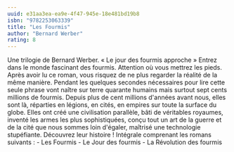 ```yaml
---
uuid: e31aa3ea-ea9e-4f47-945e-18e481bd19b8
isbn: "9782253063339"
title: "Les Fourmis"
author: "Bernard Werber"
rating: 8
---
```


Une trilogie de Bernard Werber. « Le jour des fourmis approche » Entrez dans le monde fascinant des fourmis. Attention où vous mettrez les pieds. Après avoir lu ce roman, vous risquez de ne plus regarder la réalité de la même manière. Pendant les quelques secondes nécessaires pour lire cette seule phrase vont naître sur terre quarante humains mais surtout sept cents millions de fourmis. Depuis plus de cent millions d'années avant nous, elles sont là, réparties en légions, en cités, en empires sur toute la surface du globe. EIles ont créé une civilisation parallèle, bâti de véritables royaumes, inventé les armes les plus sophistiquées, conçu tout un art de la guerre et de la cité que nous sommes loin d'égaler, maîtrisé une technologie stupéfiante. Découvrez leur histoire ! Intégrale comprenant les romans suivants : - Les Fourmis - Le Jour des fourmis - La Révolution des fourmis
